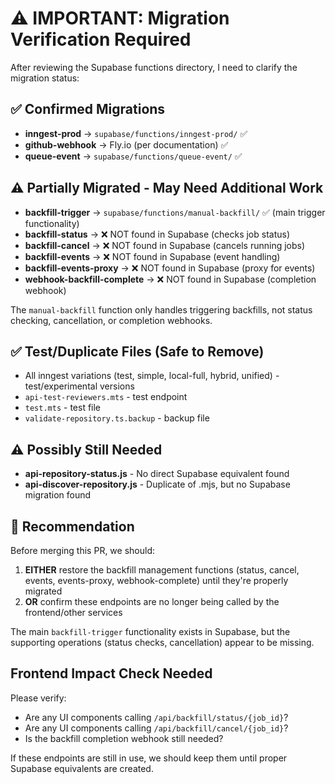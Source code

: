 # ⚠️ IMPORTANT: Migration Verification Required

After reviewing the Supabase functions directory, I need to clarify the migration status:

## ✅ Confirmed Migrations
- **inngest-prod** → `supabase/functions/inngest-prod/` ✅
- **github-webhook** → Fly.io (per documentation) ✅
- **queue-event** → `supabase/functions/queue-event/` ✅

## ⚠️ Partially Migrated - May Need Additional Work
- **backfill-trigger** → `supabase/functions/manual-backfill/` ✅ (main trigger functionality)
- **backfill-status** → ❌ NOT found in Supabase (checks job status)
- **backfill-cancel** → ❌ NOT found in Supabase (cancels running jobs)
- **backfill-events** → ❌ NOT found in Supabase (event handling)
- **backfill-events-proxy** → ❌ NOT found in Supabase (proxy for events)
- **webhook-backfill-complete** → ❌ NOT found in Supabase (completion webhook)

The `manual-backfill` function only handles triggering backfills, not status checking, cancellation, or completion webhooks.

## ✅ Test/Duplicate Files (Safe to Remove)
- All inngest variations (test, simple, local-full, hybrid, unified) - test/experimental versions
- `api-test-reviewers.mts` - test endpoint
- `test.mts` - test file
- `validate-repository.ts.backup` - backup file

## ⚠️ Possibly Still Needed
- **api-repository-status.js** - No direct Supabase equivalent found
- **api-discover-repository.js** - Duplicate of .mjs, but no Supabase migration found

## 🔄 Recommendation

Before merging this PR, we should:

1. **EITHER** restore the backfill management functions (status, cancel, events, events-proxy, webhook-complete) until they're properly migrated
2. **OR** confirm these endpoints are no longer being called by the frontend/other services

The main `backfill-trigger` functionality exists in Supabase, but the supporting operations (status checks, cancellation) appear to be missing.

## Frontend Impact Check Needed

Please verify:
- Are any UI components calling `/api/backfill/status/{job_id}`?
- Are any UI components calling `/api/backfill/cancel/{job_id}`?
- Is the backfill completion webhook still needed?

If these endpoints are still in use, we should keep them until proper Supabase equivalents are created.